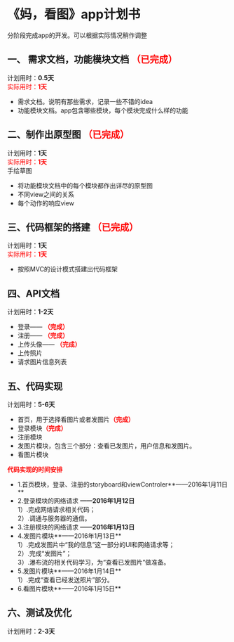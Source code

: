 # 《妈，看图》app计划书 #
分阶段完成app的开发。可以根据实际情况稍作调整

## 一、 需求文档，功能模块文档 <font color = "red">（已完成）</font>

计划用时：**0.5天**   
<font color = "red">实际用时：**1天**</font>

- 需求文档。说明有那些需求，记录一些不错的idea
- 功能模块文档。app包含哪些模块，每个模块完成什么样的功能

## 二、制作出原型图 <font color = "red">（已完成）</font>
计划用时：**1天**  
<font color = "red">实际用时：**1天**</font>  
手绘草图

- 将功能模块文档中的每个模块都作出详尽的原型图
- 不同view之间的关系
- 每个动作的响应view

## 三、代码框架的搭建 <font color = "red">（已完成）</font>
计划用时：**1天**  
<font color = "red">实际用时：**1天**</font>

- 按照MVC的设计模式搭建出代码框架


## 四、API文档 ##
计划用时：**1-2天**  

- 登录—— <font color = "red">**（完成）**</font>  
- 注册—— <font color = "red">**（完成）**</font>
- 上传头像—— <font color = "red">**（完成）**</font>  
- 上传照片  
- 请求图片信息列表  


## 五、代码实现 
计划用时：**5-6天**

- 首页，用于选择看图片或者发图片<font color = "red">**（完成）**</font>
- 登录模块<font color = "red">**（完成）**</font>
- 注册模块
- 发图片模块，包含三个部分：查看已发图片，用户信息和发图片。
- 看图片模块

<font color = "red">**代码实现的时间安排** </font> 

- 1.首页模块，登录、注册的storyboard和viewControler**——2016年1月11日**  
- 2.登录模块的网络请求	**——2016年1月12日**  
  	1）.完成网络请求相关代码；  
  	2）.调通与服务器的通信。  
- 3.注册模块的网络请求		**——2016年1月13日** 
- 4.发图片模块**——2016年1月13日**  
	1）.完成发图片中“我的信息”这一部分的UI和网络请求等；  
	2）.完成“发图片”；   
	3）.瀑布流的相关代码学习，为“查看已发图片”做准备。  
- 5.发图片模块**——2016年1月14日**  
	1）.完成“查看已经发送照片”部分。
- 6.看图片模块**——2016年1月15日**  

## 六、测试及优化 ##
计划用时：**2-3天**






